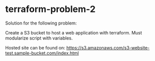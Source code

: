 # terraform-problem-2

Solution for the following problem:

Create a S3 bucket to host a web application with terraform.
Must modularize script with variables.

Hosted site can be found on:
https://s3.amazonaws.com/s3-website-test.sample-bucket.com/index.html
